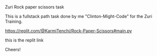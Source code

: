 Zuri Rock paper scissors task

This is a fullstack path task done by me "Clinton-Might-Code" for the Zuri Training.

https://replit.com/@KarmiTenchi/Rock-Paper-Scissors#main.py

this is the replit link

Cheers!
